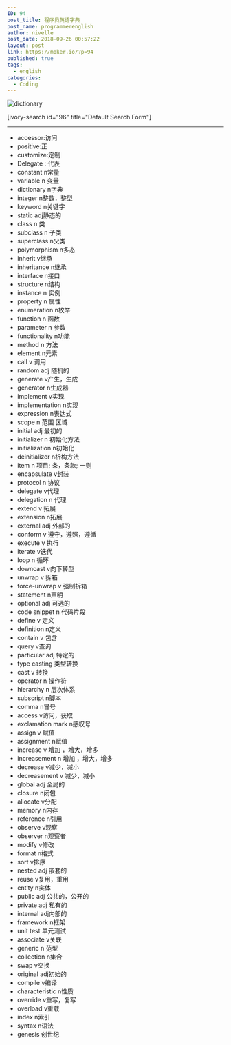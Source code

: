 ```yaml
---
ID: 94
post_title: 程序员英语字典
post_name: programmerenglish
author: nivelle
post_date: 2018-09-26 00:57:22
layout: post
link: https://moker.io/?p=94
published: true
tags:
  - english
categories:
  - Coding
---
```


<!--more-->

<img src="http://7xpuj1.com1.z0.glb.clouddn.com/dictionary.png" alt="dictionary" />

[ivory-search id="96" title="Default Search Form"]

---

- accessor:访问
- positive:正
- customize:定制
- Delegate : 代表
- constant n常量
- variable n 变量
- dictionary n字典
- integer n整数，整型
- keyword n关键字
- static adj静态的
- class n 类
- subclass n 子类
- superclass n父类
- polymorphism n多态 
- inherit v继承
- inheritance n继承
- interface n接口
- structure n结构
- instance n 实例
- property n 属性
- enumeration n枚举
- function n 函数
- parameter n 参数
- functionality n功能
- method n 方法
- element n元素
- call v 调用
- random adj 随机的
- generate v产生，生成
- generator n生成器
- implement v实现
- implementation n实现
- expression n表达式
- scope n 范围 区域
- initial adj 最初的
- initializer n 初始化方法
- initialization n初始化
- deinitializer n析构方法
- item n 项目; 条，条款; 一则
- encapsulate v封装
- protocol n 协议
- delegate v代理
- delegation n 代理
- extend v 拓展
- extension n拓展
- external adj 外部的
- conform v 遵守，遵照，遵循
- execute v 执行
- iterate v迭代
- loop n 循环
- downcast v向下转型
- unwrap v 拆箱
- force-unwrap v 强制拆箱
- statement n声明
- optional adj 可选的
- code snippet n 代码片段
- define v 定义
- definition n定义
- contain v 包含
- query v查询
- particular adj 特定的
- type casting 类型转换
- cast v 转换
- operator n 操作符
- hierarchy n 层次体系
- subscript n脚本
- comma n冒号
- access v访问，获取
- exclamation mark n感叹号
- assign v 赋值
- assignment n赋值
- increase v 增加 ，增大，增多
- increasement n 增加 ，增大，增多
- decrease v减少，减小
- decreasement v 减少，减小
- global adj 全局的
- closure n闭包
- allocate v分配
- memory n内存
- reference n引用
- observe v观察
- observer n观察者
- modify v修改
- format n格式
- sort v排序
- nested adj 嵌套的
- reuse v复用，重用
- entity n实体
- public adj 公共的，公开的
- private adj 私有的
- internal adj内部的
- framework n框架
- unit test 单元测试
- associate v关联
- generic n 范型
- collection n集合
- swap v交换
- original adj初始的
- compile v编译
- characteristic n性质
- override v重写，复写
- overload v重载
- index n索引
- syntax n语法
- genesis 创世纪




